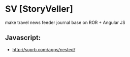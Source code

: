 # SV [StoryVeller]
make travel news feeder journal base on ROR + Angular JS

Javascript:
-----------
- http://suprb.com/apps/nested/
